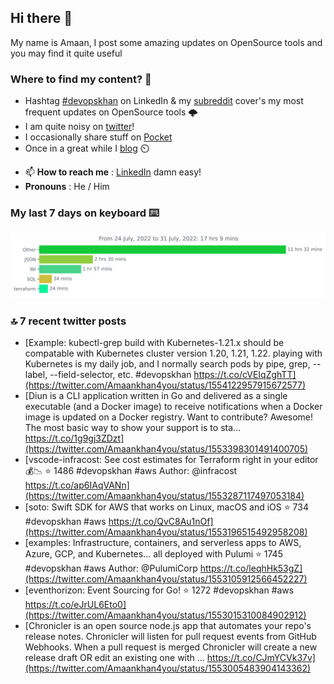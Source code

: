 <!--- [![Hits](https://hits.seeyoufarm.com/api/count/incr/badge.svg?url=https%3A%2F%2Fgithub.com%2Fakhan4u%2Fhit-counter&count_bg=%2379C83D&title_bg=%23555555&icon=&icon_color=%23E7E7E7&title=visits&edge_flat=false)](https://hits.seeyoufarm.com) --->

## Hi there 👋

My name is Amaan, I post some amazing updates on OpenSource tools and you may find it quite useful

### Where to find my content? 🤔

* Hashtag [#devopskhan](https://www.linkedin.com/feed/hashtag/devopskhan/) on LinkedIn & my [subreddit](https://www.reddit.com/r/devopskhan/) cover's my most frequent updates on OpenSource tools 🌩️
* I am quite noisy on [twitter](https://twitter.com/Amaankhan4you)!
* I occasionally share stuff on [Pocket](https://getpocket.com/@ej6g8d1dp2829A16a9Tf5d4T6bAMp3d8791rejDe86yem3bm4e14ex4fT4dluk29)
* Once in a great while I [blog](https://linuxparrot.com/) ⏲️


- 📫 **How to reach me** : [LinkedIn](https://www.linkedin.com/in/amaan-khan-linux-ninja) damn easy!
- **Pronouns** : He / Him

### My last 7 days on keyboard ⌨️

<img src="https://github.com/akhan4u/akhan4u/blob/main/images/stat.svg" alt="Amaan's Wakatime Activity!"/>

### 🔝 7 recent twitter posts
<!-- DEVDOJO:START -->
- [Example: kubectl-grep build with Kubernetes-1.21.x should be compatable with Kubernetes cluster version 1.20, 1.21, 1.22. playing with Kubernetes is my daily job, and I normally search pods by pipe, grep, --label, --field-selector, etc. #devopskhan https://t.co/cVEIqZghTT](https://twitter.com/Amaankhan4you/status/1554122957915672577)
- [Diun is a CLI application written in Go and delivered as a single executable &lpar;and a Docker image&rpar; to receive notifications when a Docker image is updated on a Docker registry. Want to contribute? Awesome! The most basic way to show your support is to sta… https://t.co/1g9gj3ZDzt](https://twitter.com/Amaankhan4you/status/1553398301491400705)
- [vscode-infracost: See cost estimates for Terraform right in your editor💰📉
⭐️ 1486
#devopskhan #aws
Author: @infracost
https://t.co/ap6IAqVANn](https://twitter.com/Amaankhan4you/status/1553287117497053184)
- [soto: Swift SDK for AWS that works on Linux, macOS and iOS
⭐️ 734
#devopskhan #aws
https://t.co/QvC8Au1nOf](https://twitter.com/Amaankhan4you/status/1553196515492958208)
- [examples: Infrastructure, containers, and serverless apps to AWS, Azure, GCP, and Kubernetes... all deployed with Pulumi
⭐️ 1745
#devopskhan #aws
Author: @PulumiCorp
https://t.co/leqhHk53gZ](https://twitter.com/Amaankhan4you/status/1553105912566452227)
- [eventhorizon: Event Sourcing for Go!
⭐️ 1272
#devopskhan #aws
https://t.co/eJrUL6Eto0](https://twitter.com/Amaankhan4you/status/1553015310084902912)
- [Chronicler is an open source node.js app that automates your repo&#39;s release notes. Chronicler will listen for pull request events from GitHub Webhooks. When a pull request is merged Chronicler will create a new release draft OR edit an existing one with … https://t.co/CJmYCVk37v](https://twitter.com/Amaankhan4you/status/1553005483904143362)
<!-- DEVDOJO:END -->

<!-- ![Amaan's GitHub stats](https://github-readme-stats.vercel.app/api?username=akhan4u&count_private=true&show_icons=true&hide=contribs) -->

